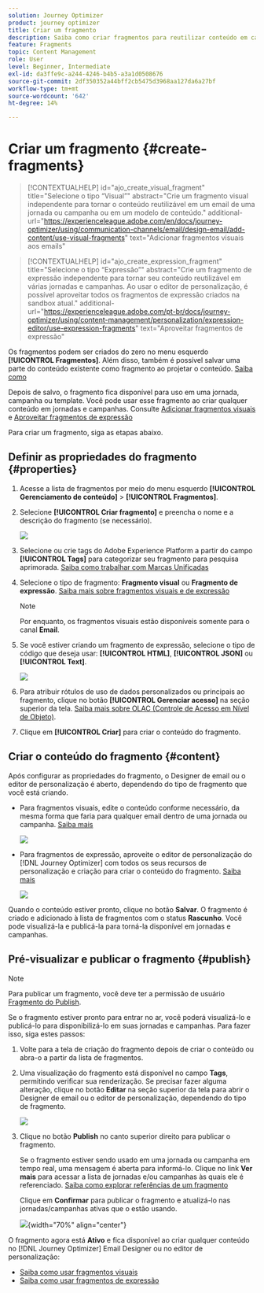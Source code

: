 ```yaml
---
solution: Journey Optimizer
product: journey optimizer
title: Criar um fragmento
description: Saiba como criar fragmentos para reutilizar conteúdo em campanhas e jornadas do Journey Optimizer
feature: Fragments
topic: Content Management
role: User
level: Beginner, Intermediate
exl-id: da3ffe9c-a244-4246-b4b5-a3a1d0508676
source-git-commit: 2df350352a44bff2cb5475d3968aa127da6a27bf
workflow-type: tm+mt
source-wordcount: '642'
ht-degree: 14%

---
```


# Criar um fragmento {#create-fragments}

>[!CONTEXTUALHELP]
>id="ajo_create_visual_fragment"
>title="Selecione o tipo “Visual”"
>abstract="Crie um fragmento visual independente para tornar o conteúdo reutilizável em um email de uma jornada ou campanha ou em um modelo de conteúdo."
>additional-url="https://experienceleague.adobe.com/en/docs/journey-optimizer/using/communication-channels/email/design-email/add-content/use-visual-fragments" text="Adicionar fragmentos visuais aos emails"

>[!CONTEXTUALHELP]
>id="ajo_create_expression_fragment"
>title="Selecione o tipo “Expressão”"
>abstract="Crie um fragmento de expressão independente para tornar seu conteúdo reutilizável em várias jornadas e campanhas. Ao usar o editor de personalização, é possível aproveitar todos os fragmentos de expressão criados na sandbox atual."
>additional-url="https://experienceleague.adobe.com/pt-br/docs/journey-optimizer/using/content-management/personalization/expression-editor/use-expression-fragments" text="Aproveitar fragmentos de expressão"

Os fragmentos podem ser criados do zero no menu esquerdo **[!UICONTROL Fragmentos]**. Além disso, também é possível salvar uma parte do conteúdo existente como fragmento ao projetar o conteúdo. [Saiba como](#save-as-fragment)

Depois de salvo, o fragmento fica disponível para uso em uma jornada, campanha ou template. Você pode usar esse fragmento ao criar qualquer conteúdo em jornadas e campanhas. Consulte [Adicionar fragmentos visuais](../email/use-visual-fragments.md) e [Aproveitar fragmentos de expressão](../personalization/use-expression-fragments.md)

Para criar um fragmento, siga as etapas abaixo.

## Definir as propriedades do fragmento {#properties}

1. Acesse a lista de fragmentos por meio do menu esquerdo **[!UICONTROL Gerenciamento de conteúdo]** > **[!UICONTROL Fragmentos]**.

1. Selecione **[!UICONTROL Criar fragmento]** e preencha o nome e a descrição do fragmento (se necessário).

   ![](assets/fragment-details.png)

1. Selecione ou crie tags do Adobe Experience Platform a partir do campo **[!UICONTROL Tags]** para categorizar seu fragmento para pesquisa aprimorada. [Saiba como trabalhar com Marcas Unificadas](../start/search-filter-categorize.md#tags)

1. Selecione o tipo de fragmento: **Fragmento visual** ou **Fragmento de expressão**. [Saiba mais sobre fragmentos visuais e de expressão](../content-management/fragments.md#visual-expression)

   >[!NOTE]
   >
   >Por enquanto, os fragmentos visuais estão disponíveis somente para o canal **Email**.

1. Se você estiver criando um fragmento de expressão, selecione o tipo de código que deseja usar: **[!UICONTROL HTML]**, **[!UICONTROL JSON]** ou **[!UICONTROL Text]**.

   ![](assets/fragment-expression-type.png)

1. Para atribuir rótulos de uso de dados personalizados ou principais ao fragmento, clique no botão **[!UICONTROL Gerenciar acesso]** na seção superior da tela. [Saiba mais sobre OLAC (Controle de Acesso em Nível de Objeto)](../administration/object-based-access.md).

1. Clique em **[!UICONTROL Criar]** para criar o conteúdo do fragmento.

## Criar o conteúdo do fragmento {#content}

Após configurar as propriedades do fragmento, o Designer de email ou o editor de personalização é aberto, dependendo do tipo de fragmento que você está criando.

* Para fragmentos visuais, edite o conteúdo conforme necessário, da mesma forma que faria para qualquer email dentro de uma jornada ou campanha. [Saiba mais](../email/get-started-email-design.md)

  ![](assets/fragment-designer.png)

* Para fragmentos de expressão, aproveite o editor de personalização do [!DNL Journey Optimizer] com todos os seus recursos de personalização e criação para criar o conteúdo do fragmento. [Saiba mais](../personalization/personalization-build-expressions.md)

  ![](assets/fragment-expression-editor.png)

Quando o conteúdo estiver pronto, clique no botão **Salvar**. O fragmento é criado e adicionado à lista de fragmentos com o status **Rascunho**. Você pode visualizá-la e publicá-la para torná-la disponível em jornadas e campanhas.

## Pré-visualizar e publicar o fragmento {#publish}

>[!NOTE]
>
>Para publicar um fragmento, você deve ter a permissão de usuário [Fragmento do Publish](../administration/ootb-product-profiles.md#content-library-manager).

Se o fragmento estiver pronto para entrar no ar, você poderá visualizá-lo e publicá-lo para disponibilizá-lo em suas jornadas e campanhas. Para fazer isso, siga estes passos:

1. Volte para a tela de criação do fragmento depois de criar o conteúdo ou abra-o a partir da lista de fragmentos.

1. Uma visualização do fragmento está disponível no campo **Tags**, permitindo verificar sua renderização. Se precisar fazer alguma alteração, clique no botão **Editar** na seção superior da tela para abrir o Designer de email ou o editor de personalização, dependendo do tipo de fragmento.

   ![](assets/fragment-preview.png)

1. Clique no botão **Publish** no canto superior direito para publicar o fragmento.

   Se o fragmento estiver sendo usado em uma jornada ou campanha em tempo real, uma mensagem é aberta para informá-lo. Clique no link **Ver mais** para acessar a lista de jornadas e/ou campanhas às quais ele é referenciado. [Saiba como explorar referências de um fragmento](../content-management/manage-fragments.md#explore-references)

   Clique em **Confirmar** para publicar o fragmento e atualizá-lo nas jornadas/campanhas ativas que o estão usando.

   ![](assets/fragment-publish.png){width="70%" align="center"}

O fragmento agora está **Ativo** e fica disponível ao criar qualquer conteúdo no [!DNL Journey Optimizer] Email Designer ou no editor de personalização:

* [Saiba como usar fragmentos visuais](../email/use-visual-fragments.md)
* [Saiba como usar fragmentos de expressão](../personalization/use-expression-fragments.md)
